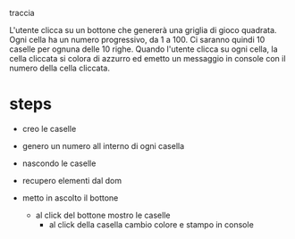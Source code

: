 traccia

L'utente clicca su un bottone che genererà una griglia di gioco quadrata. Ogni
cella ha un numero progressivo, da 1 a 100. Ci saranno quindi 10 caselle per
ognuna delle 10 righe. Quando l'utente clicca su ogni cella, la cella cliccata
si colora di azzurro ed emetto un messaggio in console con il numero della cella
cliccata.

# steps

- creo le caselle
- genero un numero all interno di ogni casella
- nascondo le caselle

- recupero elementi dal dom

- metto in ascolto il bottone
  - al click del bottone mostro le caselle
    - al click della casella cambio colore e stampo in console
